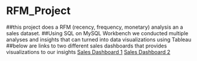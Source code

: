 # RFM_Project

##this project does a RFM (recency, frequency, monetary) analysis an a sales dataset. 
##Using SQL on MySQL Workbench we conducted multiple analyses and insights that can turned into data visualizations using Tableau 
##below are links to two different sales dashboards that provides visualizations to our insights 
[Sales Dashboard 1](https://public.tableau.com/app/profile/sudhir.murugesan/viz/Sales_Dashboard_1_16732503335790/SalesDash1)
[Sales Dashboard 2](https://public.tableau.com/app/profile/sudhir.murugesan/viz/Sales_Dashboard_2_16732503827540/SalesDash2)
